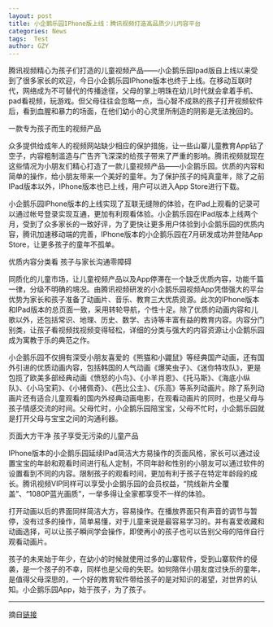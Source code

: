 ```yaml
---
layout: post
title: 小企鹅乐园IPhone版上线：腾讯视频打造高品质少儿内容平台
categories: News
tags:  Test
author: GZY
---
```


腾讯视频精心为孩子们打造的儿童视频产品——小企鹅乐园Ipad版自上线以来受到了很多家长的欢迎，今日小企鹅乐园IPhone版本也终于上线。在移动互联时代，网络成为不可替代的传播途径，父母的掌上明珠在幼儿时代就会拿着手机、pad看视频，玩游戏。但父母往往会忽略一点，当心智不成熟的孩子打开视频软件后，看到血腥和暴力的场面，在他们幼小的心灵里所制造的阴影是无法挽回的。

一款专为孩子而生的视频产品

众多提供给成年人的视频网站缺少相应的保护措施，让一些山寨儿童教育App钻了空子，内容粗制滥造与广告齐飞深深的给孩子带来了严重的影响。腾讯视频就现在这些情况为小朋友们精心打造了一款儿童视频产品——小企鹅乐园。优质的内容和简单的操作，给小朋友带来一个美好的童年。为了保护孩子的纯真童年，除了之前IPad版本以外，IPhone版本也已上线，用户可以进入App Store进行下载。

小企鹅乐园IPhone版本的上线实现了互联无缝隙的体验，在IPad上观看的记录可以通过帐号登录实现互通，更加有利观看体验。小企鹅乐园在IPad版本上线两个月，受到了众多家长的一致好评，为了更快让更多用户体验到小企鹅乐园的优质内容，腾讯加速移动端的完善，IPhone版本的小企鹅乐园在7月研发成功并登陆App Store，让更多孩子的童年不孤单。

优质内容分类看 孩子与家长沟通零障碍

同质化的儿童市场，让儿童视频产品以及App停滞在一个缺乏优质内容，功能千篇一律，分级不明确的境况。由腾讯视频研发的小企鹅乐园视频App凭借强大的平台优势为家长和孩子准备了动画片、音乐、教育三大优质资源。此次的IPhone版本和IPad版本的总页面一致，采用转轮导航，个性十足。除了优质的动画内容和儿歌以外，还包括常识、地理、历史、数学、古诗等丰富有益的教育内容。内容分门别类，让孩子看视频找视频变得轻松，详细的分类与强大的内容资源让小企鹅乐园成为寓教于乐的典范之作。

小企鹅乐园不仅拥有深受小朋友喜爱的《熊猫和小鼹鼠》等经典国产动画，还有国外引进的优质动画内容，包括韩国的人气动画《爆笑虫子》、《迷你特攻队》，更是包揽了欧美多部经典动画《愤怒的小鸟》、《小羊肖恩》、《托马斯》、《海底小纵队》、《小马宝莉》、《小猪佩奇》、《芭比公主》、《乐高》等系列动画片。除了系列动画片还有适合儿童观看的国内外经典动画电影，在观看动画片的同时，也是父母与孩子情感交流的时间。父母忙时，小企鹅乐园陪宝宝，父母不忙时，小企鹅乐园就是打开父母与宝宝之间的沟通利器。

页面大方干净 孩子享受无污染的儿童产品

IPhone版本的小企鹅乐园延续IPad简洁大方易操作的页面风格，家长可以通过设置宝宝的年龄和观看时间进行私人定制，不同年龄和性别的小朋友可以通过软件的设置看到不同的内容。限制孩子的观看时间，更加有利于孩子在特定年龄段的成长。腾讯视频VIP同样可以享受小企鹅乐园的会员权益，“院线新片全覆盖”、“1080P蓝光画质”，一举多得让全家都享受不一样的体验。

打开动画以后的界面同样简洁大方，容易操作。在播放界面只有声音的调节与暂停，没有过多的操作，简单易懂，对于儿童来说是最容易学习的。并有喜爱收藏和动画选择，可以让孩子瞬间学会操作，即使再小的孩子也可以告别父母的陪伴自行观看动画片。

孩子的未来始于年少，在幼小的时候就使用过多的山寨软件，受到山寨软件的侵袭，是一个孩子的不幸，同样也是父母的失职。如何陪伴小朋友度过快乐的童年，是值得父母深思的，一个好的教育软件带给孩子的是对知识的渴望，对世界的认知。小企鹅乐园App，始于孩子，为了孩子。

*****

摘自[链接](http://kid.qq.com/a/20160722/014394.htm)